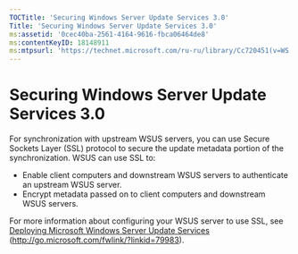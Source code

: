 ```yaml
---
TOCTitle: 'Securing Windows Server Update Services 3.0'
Title: 'Securing Windows Server Update Services 3.0'
ms:assetid: '0cec40ba-2561-4164-9616-fbca06464de8'
ms:contentKeyID: 18148911
ms:mtpsurl: 'https://technet.microsoft.com/ru-ru/library/Cc720451(v=WS.10)'
---
```


Securing Windows Server Update Services 3.0
===========================================

For synchronization with upstream WSUS servers, you can use Secure Sockets Layer (SSL) protocol to secure the update metadata portion of the synchronization. WSUS can use SSL to:

-   Enable client computers and downstream WSUS servers to authenticate an upstream WSUS server.
-   Encrypt metadata passed on to client computers and downstream WSUS servers.

For more information about configuring your WSUS server to use SSL, see [Deploying Microsoft Windows Server Update Services](http://go.microsoft.com/fwlink/?linkid=79983) (http://go.microsoft.com/fwlink/?linkid=79983).
